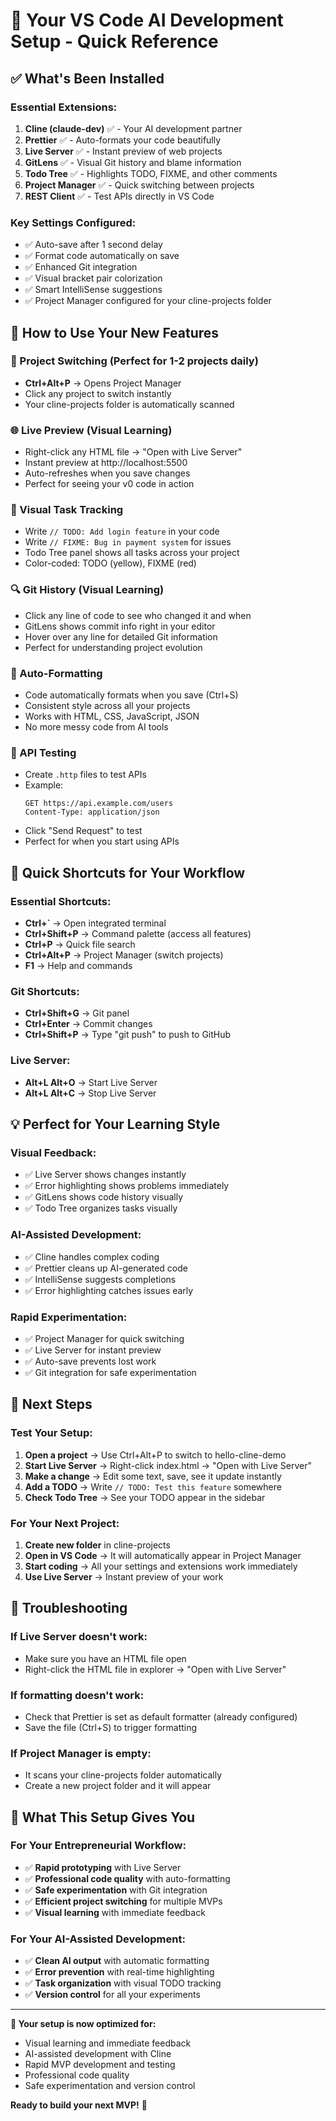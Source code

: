 # 🚀 Your VS Code AI Development Setup - Quick Reference

## ✅ What's Been Installed

### **Essential Extensions:**
1. **Cline (claude-dev)** ✅ - Your AI development partner
2. **Prettier** ✅ - Auto-formats your code beautifully
3. **Live Server** ✅ - Instant preview of web projects
4. **GitLens** ✅ - Visual Git history and blame information
5. **Todo Tree** ✅ - Highlights TODO, FIXME, and other comments
6. **Project Manager** ✅ - Quick switching between projects
7. **REST Client** ✅ - Test APIs directly in VS Code

### **Key Settings Configured:**
- ✅ Auto-save after 1 second delay
- ✅ Format code automatically on save
- ✅ Enhanced Git integration
- ✅ Visual bracket pair colorization
- ✅ Smart IntelliSense suggestions
- ✅ Project Manager configured for your cline-projects folder

## 🎯 How to Use Your New Features

### **🔄 Project Switching (Perfect for 1-2 projects daily)**
- **Ctrl+Alt+P** → Opens Project Manager
- Click any project to switch instantly
- Your cline-projects folder is automatically scanned

### **🌐 Live Preview (Visual Learning)**
- Right-click any HTML file → "Open with Live Server"
- Instant preview at http://localhost:5500
- Auto-refreshes when you save changes
- Perfect for seeing your v0 code in action

### **📝 Visual Task Tracking**
- Write `// TODO: Add login feature` in your code
- Write `// FIXME: Bug in payment system` for issues
- Todo Tree panel shows all tasks across your project
- Color-coded: TODO (yellow), FIXME (red)

### **🔍 Git History (Visual Learning)**
- Click any line of code to see who changed it and when
- GitLens shows commit info right in your editor
- Hover over any line for detailed Git information
- Perfect for understanding project evolution

### **🧹 Auto-Formatting**
- Code automatically formats when you save (Ctrl+S)
- Consistent style across all your projects
- Works with HTML, CSS, JavaScript, JSON
- No more messy code from AI tools

### **🔧 API Testing**
- Create `.http` files to test APIs
- Example:
  ```
  GET https://api.example.com/users
  Content-Type: application/json
  ```
- Click "Send Request" to test
- Perfect for when you start using APIs

## 🚀 Quick Shortcuts for Your Workflow

### **Essential Shortcuts:**
- **Ctrl+`** → Open integrated terminal
- **Ctrl+Shift+P** → Command palette (access all features)
- **Ctrl+P** → Quick file search
- **Ctrl+Alt+P** → Project Manager (switch projects)
- **F1** → Help and commands

### **Git Shortcuts:**
- **Ctrl+Shift+G** → Git panel
- **Ctrl+Enter** → Commit changes
- **Ctrl+Shift+P** → Type "git push" to push to GitHub

### **Live Server:**
- **Alt+L Alt+O** → Start Live Server
- **Alt+L Alt+C** → Stop Live Server

## 💡 Perfect for Your Learning Style

### **Visual Feedback:**
- ✅ Live Server shows changes instantly
- ✅ Error highlighting shows problems immediately
- ✅ GitLens shows code history visually
- ✅ Todo Tree organizes tasks visually

### **AI-Assisted Development:**
- ✅ Cline handles complex coding
- ✅ Prettier cleans up AI-generated code
- ✅ IntelliSense suggests completions
- ✅ Error highlighting catches issues early

### **Rapid Experimentation:**
- ✅ Project Manager for quick switching
- ✅ Live Server for instant preview
- ✅ Auto-save prevents lost work
- ✅ Git integration for safe experimentation

## 🎯 Next Steps

### **Test Your Setup:**
1. **Open a project** → Use Ctrl+Alt+P to switch to hello-cline-demo
2. **Start Live Server** → Right-click index.html → "Open with Live Server"
3. **Make a change** → Edit some text, save, see it update instantly
4. **Add a TODO** → Write `// TODO: Test this feature` somewhere
5. **Check Todo Tree** → See your TODO appear in the sidebar

### **For Your Next Project:**
1. **Create new folder** in cline-projects
2. **Open in VS Code** → It will automatically appear in Project Manager
3. **Start coding** → All your settings and extensions work immediately
4. **Use Live Server** → Instant preview of your work

## 🔧 Troubleshooting

### **If Live Server doesn't work:**
- Make sure you have an HTML file open
- Right-click the HTML file in explorer → "Open with Live Server"

### **If formatting doesn't work:**
- Check that Prettier is set as default formatter (already configured)
- Save the file (Ctrl+S) to trigger formatting

### **If Project Manager is empty:**
- It scans your cline-projects folder automatically
- Create a new project folder and it will appear

## 🎊 What This Setup Gives You

### **For Your Entrepreneurial Workflow:**
- ✅ **Rapid prototyping** with Live Server
- ✅ **Professional code quality** with auto-formatting
- ✅ **Safe experimentation** with Git integration
- ✅ **Efficient project switching** for multiple MVPs
- ✅ **Visual learning** with immediate feedback

### **For Your AI-Assisted Development:**
- ✅ **Clean AI output** with automatic formatting
- ✅ **Error prevention** with real-time highlighting
- ✅ **Task organization** with visual TODO tracking
- ✅ **Version control** for all your experiments

---

**🎯 Your setup is now optimized for:**
- Visual learning and immediate feedback
- AI-assisted development with Cline
- Rapid MVP development and testing
- Professional code quality
- Safe experimentation and version control

**Ready to build your next MVP!** 🚀

